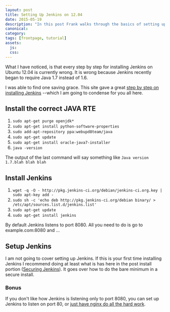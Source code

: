 ```yaml
---
layout: post
title: Setting Up Jenkins on 12.04
date: 2015-05-19
description: "In this post Frank walks through the basics of setting up Jenkins to run on Ubuntu. This is a simple step by step with links to more information."
canonical:
category:
tags: [frontpage, tutorial]
assets:
  js:
  css:
---
```


What I have noticed, is that every step by step for installing Jenkins on Ubuntu 12.04 is currently wrong. It is wrong because Jenkins recently began to require Java 1.7 instead of 1.6.

I was able to find one saving grace. This site gave a great [step by step on installing Jenkins](http://www.whiteboardcoder.com/2014/01/install-jenkins-ubuntu.html) --which I am going to condense for you all here.

## Install the correct JAVA RTE

1. ``` sudo apt-get purge openjdk* ```
1. ``` sudo apt-get install python-software-properties ```
1. ``` sudo add-apt-repository ppa:webupd8team/java ```
1. ``` sudo apt-get update ```
1. ``` sudo apt-get install oracle-java7-installer ```
1. ``` java -version ```

The output of the last command will say something like ```Java version 1.7.blah blah blah```

## Install Jenkins

1. ``` wget -q -O - http://pkg.jenkins-ci.org/debian/jenkins-ci.org.key | sudo apt-key add - ```
1. ``` sudo sh -c 'echo deb http://pkg.jenkins-ci.org/debian binary/ > /etc/apt/sources.list.d/jenkins.list' ```
1. ``` sudo apt-get update ```
1. ``` sudo apt-get install jenkins ```

By default Jenkins listens to port 8080. All you need to do is go to example.com:8080 and ...

## Setup Jenkins

I am not going to cover setting up Jenkins. If this is your first time installing Jenkins I recommend doing at least what is has here in the post install portion ([Securing Jenkins](http://www.whiteboardcoder.com/2014/01/install-jenkins-ubuntu.html)). It goes over how to do the bare minimum in a secure install.

### Bonus

If you don't like how Jenkins is listening only to port 8080, you can set up Jenkins to listen on port 80, or [just have nginx do all the hard work](https://www.digitalocean.com/community/tutorials/how-to-install-and-use-jenkins-on-ubuntu-12-04).
